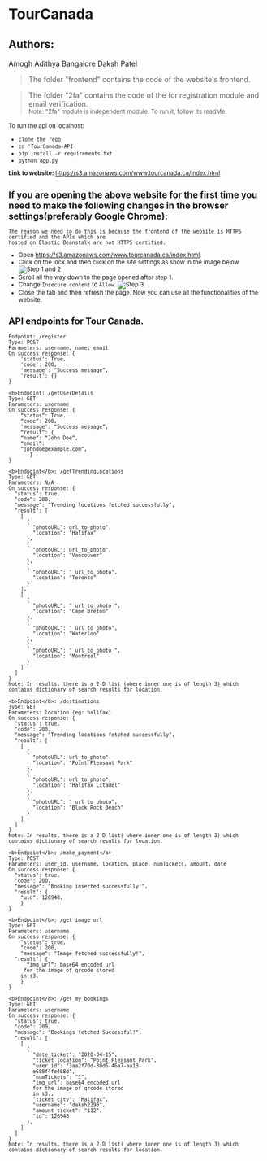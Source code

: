 # TourCanada

## Authors:
Amogh Adithya Bangalore
Daksh Patel

> The folder "frontend" contains the code of the website's frontend.
 
> The folder "2fa" contains the code of the for registration module and email verification.
><br><small>Note: "2fa" module is independent module. To run it, follow its readMe.

To run the api on localhost:
* `clone the repo`
* `cd 'TourCanada-API`
* `pip install -r requirements.txt`
* `python app.py`

<b>Link to website:</b> https://s3.amazonaws.com/www.tourcanada.ca/index.html

## If you are opening the above website for the first time you need to make the following changes in the browser settings(preferably Google Chrome):
```
The reason we need to do this is because the frontend of the website is HTTPS certified and the APIs which are 
hosted on Elastic Beanstalk are not HTTPS certified.
```
 * Open https://s3.amazonaws.com/www.tourcanada.ca/index.html.
 * Click on the lock and then click on the site settings as show in the image below
 ![Step 1 and 2](imgs/step1_2.png)
 * Scroll all the way down to the page opened after step 1.
 * Change `Insecure content` to `Allow`.
 ![Step 3](imgs/step3.png)
 * Close the tab and then refresh the page.
 Now you can use all the functionalities of the website.
 
 
## API endpoints for Tour Canada.

```
Endpoint: /register
Type: POST
Parameters: username, name, email
On success response: {
    'status': True,
    'code': 200,
    'message': “Success message”,
    'result': {}
}
```
```
<b>Endpoint: /getUserDetails
Type: GET
Parameters: username
On success response: {
    “status”: True,
    “code”: 200,
    'message': “Success message”,
    “result”: {
    “name”: “John Doe”, 
    “email”: 
    ”johndoe@example.com”,
       }
}
``` 
```
<b>Endpoint</b>: /getTrendingLocations
Type: GET
Parameters: N/A
On success response: {
  "status": true,
  "code": 200,
  "message": "Trending locations fetched successfully",
  "result": [
    [
      {
        "photoURL": url_to_photo",
        "location": "Halifax"
      },
      {
        "photoURL": url_to_photo",
        "location": "Vancouver"
      },
      {
        "photoURL": " url_to_photo",
        "location": "Toronto"
      }
    ],
    [
      {
        "photoURL": " url_to_photo ",
        "location": "Cape Breton"
      },
      {
        "photoURL": " url_to_photo",
        "location": "Waterloo"
      },
      {
        "photoURL": " url_to_photo ",
        "location": "Montreal"
      }
    ]
  ]
}
Note: In results, there is a 2-D list (where inner one is of length 3) which contains dictionary of search results for location.
```
```
<b>Endpoint</b>: /destinations
Type: GET
Parameters: location (eg: halifax)
On success response: {
  "status": true,
  "code": 200,
  "message": "Trending locations fetched successfully",
  "result": [
    [
      {
        "photoURL": url_to_photo",
        "location": "Point Pleasant Park"
      },
      {
        "photoURL": url_to_photo",
        "location": "Halifax Citadel"
      },
      {
        "photoURL": " url_to_photo",
        "location": "Black Rock Beach"
      }
    ]
  ]
}
Note: In results, there is a 2-D list( where inner one is of length 3) which contains dictionary of search results for location.
```
```
<b>Endpoint</b>: /make_payment</b>
Type: POST
Parameters: user_id, username, location, place, numTickets, amount, date
On success response: {
  "status": true,
  "code": 200,
  "message": "Booking inserted successfully!",
  "result": {
    "uid": 126948,
    }
}
```
```
<b>Endpoint</b>: /get_image_url
Type: GET
Parameters: username
On success response: {
    "status": true,
    "code": 200,
    "message": "Image fetched successfully!",
  "result": {
      “img_url”: base64 encoded url
     for the image of qrcode stored
    in s3.
    }
}
```
```
<b>Endpoint</b>: /get_my_bookings
Type: GET
Parameters: username
On success response: {
  "status": true,
  "code": 200,
  "message": "Bookings fetched Successful!",
  "result": [
    [
      {
        "date_ticket": "2020-04-15",
        "ticket_location": "Point Pleasant Park",
        "user_id": "3aa2f70d-30d6-46a7-aa13-
        e688f4fe468d",
        "numTickets": "1",
        "img_url": base64 encoded url
        for the image of qrcode stored
        in s3.,
        "ticket_city": "Halifax",
        "username": "daksh2298",
        "amount_ticket": "$12",
        "id": 126948
      },
    ]
  ]
}
Note: In results, there is a 2-D list( where inner one is of length 3) which contains dictionary of search results for location.
```
